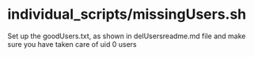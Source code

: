 # individual_scripts/missingUsers.sh

Set up the goodUsers.txt, as shown in delUsersreadme.md file and make sure you have taken care of uid 0 users

